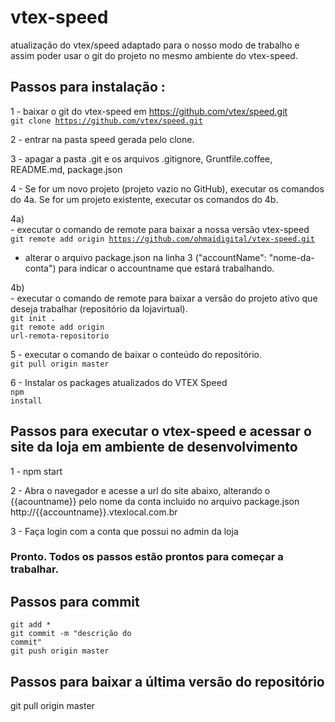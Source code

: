# vtex-speed
atualização do vtex/speed adaptado para o nosso modo de trabalho e assim poder usar o git do projeto no mesmo ambiente do vtex-speed.

## Passos para instalação :
1 - baixar o git do vtex-speed em https://github.com/vtex/speed.git
<br/><code>git clone https://github.com/vtex/speed.git</code>

2 - entrar na pasta speed gerada pelo clone.

3 - apagar a pasta .git e os arquivos .gitignore, Gruntfile.coffee, README.md, package.json

4 - Se for um novo projeto (projeto vazio no GitHub), executar os comandos do 4a. Se for um projeto existente, executar os comandos do 4b.

4a) 
<br/>- executar o comando de remote para baixar a nossa versão vtex-speed 
<br/><code>git remote add origin https://github.com/ohmaidigital/vtex-speed.git</code>

- alterar o arquivo package.json na linha 3 ("accountName": "nome-da-conta") para indicar o accountname que estará trabalhando.

4b) 
<br/>- executar o comando de remote para baixar a versão do projeto ativo que deseja trabalhar (repositório da lojavirtual).
<br/><code>git init .</code>
<br/><code>git remote add origin url-remota-repositorio</code>

5 - executar o comando de baixar o conteúdo do repositório.
<br/><code>git pull origin master</code>

6 - Instalar os packages atualizados do VTEX Speed
<br/><code>npm install</code>

## Passos para executar o vtex-speed e acessar o site da loja em ambiente de desenvolvimento
1 - npm start

2 - Abra o navegador e acesse a url do site abaixo, alterando o {{acountname}} pelo nome da conta incluido no arquivo package.json
<br/>http://{{accountname}}.vtexlocal.com.br 

3 - Faça login com a conta que possui no admin da loja

### Pronto. Todos os passos estão prontos para começar a trabalhar.

## Passos para commit
<code>git add *</code>
<br/><code>git commit -m "descrição do commit"</code>
<br/><code>git push origin master</code>

## Passos para baixar a última versão do repositório
git pull origin master

